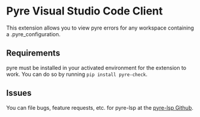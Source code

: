 # Pyre Visual Studio Code Client

This extension allows you to view pyre errors for any workspace containing a .pyre_configuration.

## Requirements

pyre must be installed in your activated environment for the extension to work. You can do so by running `pip install pyre-check`.

## Issues

You can file bugs, feature requests, etc. for pyre-lsp at the [pyre-lsp Github](https://github.com/vthemelis/pyre-lsp).
